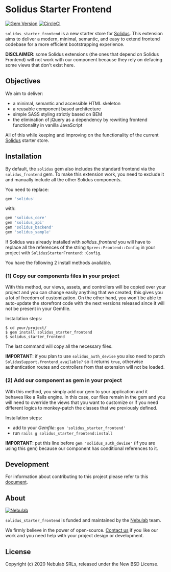 # Solidus Starter Frontend
[![Gem Version](https://badge.fury.io/rb/solidus_starter_frontend.svg)](https://badge.fury.io/rb/solidus_starter_frontend) [![CircleCI](https://circleci.com/gh/nebulab/solidus_starter_frontend.svg?style=shield)](https://circleci.com/gh/nebulab/solidus_starter_frontend)

`solidus_starter_frontend` is a new starter store for [Solidus][solidus]. This
extension aims to deliver a modern, minimal, semantic, and easy to extend
frontend codebase for a more efficient bootstrapping experience.

**DISCLAIMER**: some Solidus extensions (the ones that depend on Solidus 
Frontend) will not work with our component because they rely on defacing some
views that don't exist here.

## Objectives
We aim to deliver:
- a minimal, semantic and accessible HTML skeleton
- a reusable component based architecture
- simple SASS styling strictly based on BEM
- the elimination of jQuery as a dependency by rewriting frontend functionality
in vanilla JavaScript

All of this while keeping and improving on the functionality of the current
[Solidus][solidus] starter store.

## Installation
By default, the `solidus` gem also includes the standard frontend via
the `solidus_frontend` gem. To make this extension work, you need to
exclude it and manually include all the other Solidus components.

You need to replace:
```ruby
gem 'solidus'
```

with:
```ruby
gem 'solidus_core'
gem 'solidus_api'
gem 'solidus_backend'
gem 'solidus_sample'
```

If Solidus was already installed with _solidus_frontend_ you will have to 
replace all the references of the string `Spree::Frontend::Config` in your 
project with `SolidusStarterFrontend::Config`.

You have the following 2 install methods available.

### (1) Copy our components files in your project
With this method, our views, assets, and controllers will be copied over your 
project and you can change easily anything that we created; this gives you a lot
of freedom of customization. On the other hand, you won't be able to auto-update
the storefront code with the next versions released since it will not be present
in your Gemfile.

Installation steps:
```shell
$ cd your/project/
$ gem install solidus_starter_frontend
$ solidus_starter_frontend
```

The last command will copy all the necessary files.

**IMPORTANT**: if you plan to use `solidus_auth_devise` you also need to patch
`SolidusSupport.frontend_available?` so it returns `true`, otherwise authentication
routes and controllers from that extension will not be loaded.

### (2) Add our component as gem in your project
With this method, you simply add our gem to your application and it behaves like
a Rails engine. In this case, our files remain in the gem and you will need to
override the views that you want to customize or if you need different logics to
monkey-patch the classes that we previously defined.

Installation steps:
- add to your _Gemfile_: `gem 'solidus_starter_frontend'`
- run `rails g solidus_starter_frontend:install`

**IMPORTANT**: put this line before `gem 'solidus_auth_devise'` (if you are 
using this gem) because our component has conditional references to it.

## Development
For information about contributing to this project please refer to this
[document](docs/development.md).

## About
[![Nebulab][nebulab-logo]][nebulab]

`solidus_starter_frontend` is funded and maintained by the [Nebulab][nebulab] 
team.

We firmly believe in the power of open-source. [Contact us][contact-us] if you
like our work and you need help with your project design or development.

[solidus]: http://solidus.io/
[nebulab]: http://nebulab.it/
[nebulab-logo]: http://nebulab.it/assets/images/public/logo.svg
[contact-us]: http://nebulab.it/contact-us/

## License
Copyright (c) 2020 Nebulab SRLs, released under the New BSD License.
